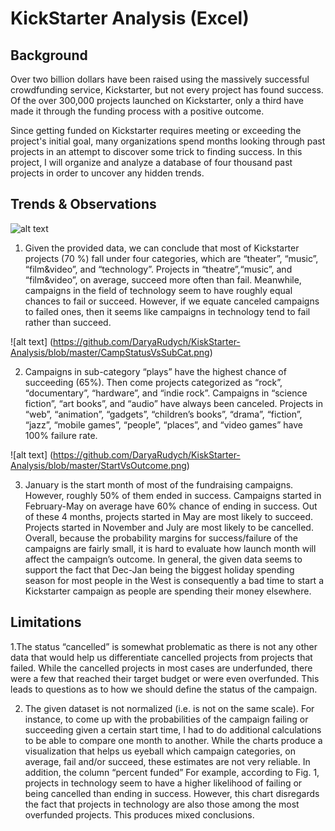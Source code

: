 # KickStarter Analysis (Excel)

## Background
Over two billion dollars have been raised using the massively successful crowdfunding service, Kickstarter, but not every project has found success. Of the over 300,000 projects launched on Kickstarter, only a third have made it through the funding process with a positive outcome.

Since getting funded on Kickstarter requires meeting or exceeding the project's initial goal, many organizations spend months looking through past projects in an attempt to discover some trick to finding success. In this project, I will organize and analyze a database of four thousand past projects in order to uncover any hidden trends.

## Trends & Observations
![alt text](https://github.com/DaryaRudych/KiskStarter-Analysis/blob/master/CampStatusVsCat.png)

1. Given the provided data, we can conclude that most of Kickstarter projects (70 %) fall under four categories, which are “theater”, “music”, “film&video”, and “technology”.  Projects in “theatre”,“music”, and “film&video”, on average, succeed more often than fail. Meanwhile, campaigns in the field of technology seem to have roughly equal chances to fail or succeed. However, if we equate canceled campaigns to failed ones, then it seems like campaigns in technology tend to fail rather than succeed. 

![alt text] (https://github.com/DaryaRudych/KiskStarter-Analysis/blob/master/CampStatusVsSubCat.png)

2. Campaigns in sub-category “plays” have the highest chance of succeeding (65%). Then come projects categorized as “rock”, “documentary”, “hardware”, and “indie rock”. Campaigns in “science fiction”, “art books”, and “audio” have always been canceled. Projects in “web”, “animation”, “gadgets”, “children’s books”, “drama”, “fiction”, “jazz”, “mobile games”, “people”, “places”, and “video games” have 100% failure rate. 

![alt text] (https://github.com/DaryaRudych/KiskStarter-Analysis/blob/master/StartVsOutcome.png)

3. January is the start month of most of the fundraising campaigns. However, roughly 50% of them ended in success. Campaigns started in February-May on average have 60% chance of ending in success. Out of these 4 months, projects started in May are most likely to succeed. Projects started in November and July are most likely to be cancelled. Overall, because the probability margins for success/failure of the campaigns are fairly small, it is hard to evaluate how launch month will affect the campaign’s outcome. In general, the given data seems to support the fact that Dec-Jan being the biggest holiday spending season for most people in the West is consequently a bad time to start a Kickstarter campaign as people are spending their money elsewhere. 

## Limitations
1.The status “cancelled” is somewhat problematic as there is not any other data that would help us differentiate cancelled projects from projects that failed. While the cancelled projects in most cases are underfunded, there were a few that reached their target budget or were even overfunded. This leads to questions as to how we should define the status of the campaign. 

2. The given dataset is not normalized (i.e. is not on the same scale). For instance, to come up with the probabilities of the campaign failing or succeeding given a certain start time, I had to do additional calculations to be able to compare one month to another. While the charts produce a visualization that helps us eyeball which campaign categories, on average, fail and/or succeed, these estimates are not very reliable. In addition, the column “percent funded” For example, according to Fig. 1, projects in technology seem to have a higher likelihood of failing or being cancelled than ending in success. However, this chart disregards the fact that projects in technology are also those among the most overfunded projects. This produces mixed conclusions. 




